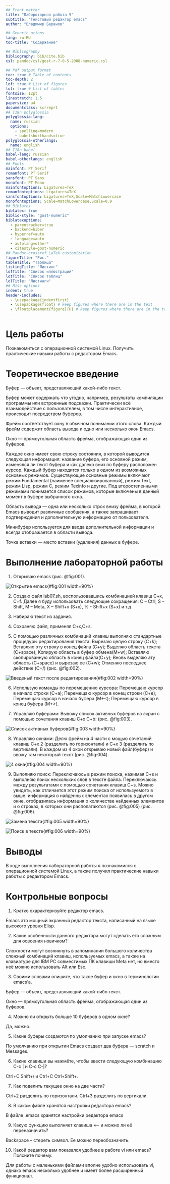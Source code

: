```yaml
---
## Front matter
title: "Лабороторная работа 9"
subtitle: "Текстовый редактор emacs"
author: "Владимир Баранов"

## Generic otions
lang: ru-RU
toc-title: "Содержание"

## Bibliography
bibliography: bib/cite.bib
csl: pandoc/csl/gost-r-7-0-5-2008-numeric.csl

## Pdf output format
toc: true # Table of contents
toc-depth: 2
lof: true # List of figures
lot: true # List of tables
fontsize: 12pt
linestretch: 1.5
papersize: a4
documentclass: scrreprt
## I18n polyglossia
polyglossia-lang:
  name: russian
  options:
	- spelling=modern
	- babelshorthands=true
polyglossia-otherlangs:
  name: english
## I18n babel
babel-lang: russian
babel-otherlangs: english
## Fonts
mainfont: PT Serif
romanfont: PT Serif
sansfont: PT Sans
monofont: PT Mono
mainfontoptions: Ligatures=TeX
romanfontoptions: Ligatures=TeX
sansfontoptions: Ligatures=TeX,Scale=MatchLowercase
monofontoptions: Scale=MatchLowercase,Scale=0.9
## Biblatex
biblatex: true
biblio-style: "gost-numeric"
biblatexoptions:
  - parentracker=true
  - backend=biber
  - hyperref=auto
  - language=auto
  - autolang=other*
  - citestyle=gost-numeric
## Pandoc-crossref LaTeX customization
figureTitle: "Рис."
tableTitle: "Таблица"
listingTitle: "Листинг"
lofTitle: "Список иллюстраций"
lotTitle: "Список таблиц"
lolTitle: "Листинги"
## Misc options
indent: true
header-includes:
  - \usepackage{indentfirst}
  - \usepackage{float} # keep figures where there are in the text
  - \floatplacement{figure}{H} # keep figures where there are in the text
---
```


# Цель работы

Познакомиться с операционной системой Linux. Получить практические навыки работы с редактором Emacs.

# Теоретическое введение

Буфер — объект, представляющий какой-либо текст.

Буфер может содержать что угодно, например, результаты компиляции программы или встроенные подсказки. Практически всё взаимодействие с пользователем, в том числе интерактивное, происходит посредством буферов.

Фрейм соответствует окну в обычном понимании этого слова. Каждый фрейм содержит область вывода и одно или несколько окон Emacs.

Окно — прямоугольная область фрейма, отображающая один из буферов.

Каждое окно имеет свою строку состояния, в которой выводится следующая информация: название буфера, его основной режим, изменялся ли текст буфера и как далеко вниз по буферу расположен курсор. Каждый буфер находится только в одном из возможных основных режимов. Существующие основные режимы включают режим Fundamental (наименее специализированный), режим Text, режим Lisp, режим С, режим Texinfo и другие. Под второстепенными режимами понимается список режимов, которые включены в данный момент в буфере выбранного окна.

Область вывода — одна или несколько строк внизу фрейма, в которой Emacs выводит различные сообщения, а также запрашивает подтверждения и дополнительную информацию от пользователя.

Минибуфер используется для ввода дополнительной информации и всегда отображается в области вывода.

Точка вставки — место вставки (удаления) данных в буфере.

# Выполнение лабораторной работы

1. Открываю emacs (рис. @fig:001).

![Открытие emacs](image/01.png){#fig:001 width=90%}

2. Создаю файл lab07.sh, воспользовавшись комбинацией клавиш C+x, C+f. Далее я буду использовать следующие сокращения: C – Ctrl, S – Shift, M – Meta, X – Shift+x (S+x), % - Shift+x (S+x) и т.д.

3. Набираю текст из задания.

4. Сохраняю файл, применяя C+x,C+s.

5. С помощью различных комбинаций клавиш выполняю стандартные процедуры редактирования текста:
Вырезаю целую строку (C+k);
Вставляю эту строку в конец файла (C+y);
Выделяю область текста (C+space);
Копирую область в буфер обмена(M+w);
Вставляю скопированную область в конец файла(C+y);
Вновь выделяю эту область (C+space) и вырезаю ее (C+w);
Отменяю последнее действие (C+/) (рис. @fig:002).

![Введеный текст после редактирования](image/02.png){#fig:002 width=90%}

6. Использую команды по перемещению курсора:
Перемещаю курсор в начало строки (C+a);
Перемещаю курсор в конец строки (C+e);
Перемещаю курсор в начало буфера (M+<);
Перемещаю курсор в конец буфера (M+>).

7. Управляю буферами:
Вывожу список активных буферов на экран с помощью сочетания клавиш C+x C+b: (рис. @fig:003).

![Список активных буферов](image/03.png){#fig:003 width=90%}


8. Управляю окнами:
Делю фрейм на 4 части с мощью сочетаний клавиш C+x 2 (разделить по горизонтали) и C+x 3 (разделить по вертикали).
В каждом из 4 окон открываю новый файл(буфер) и ввожу там некоторый текст (рис. @fig:004).

![4 окна](image/04.png){#fig:004 width=90%}


9. Выполняю поиск:
Переключаюсь в режим поиска, нажимая C+s и выполняю поиск нескольких слов в тексте файла.
Переключаюсь между результатами с помощью сочетания клавиш C+s. Можно увидеть, как отличается этот режим поиска от используемого в выше: информация о найденных элементах появилась в другом окне, отобразилась информация о количестве найденных элементов и о строках, в которых они располагаются (рис. @fig:005) (рис. @fig:006).

![Замена текста](image/05.png){#fig:005 width=90%}

![Поиск в тексте](image/06.png){#fig:006 width=90%}


# Выводы

В ходе выполнения лабораторной работы я познакомился с операционной системой Linux, а также получил практические навыки работы с редактором Emacs.

# Контрольные вопросы

1. Кратко охарактеризуйте редактор emacs.

Emacs это мощный экранный редактор текста, написанный на языке высокого уровня Elisp.

2.  Какие особенности данного редактора могут сделать его сложным для освоения новичком?

Сложности могут возникнуть в запоминании большого количества сложный комбинаций клавиш, используемых emacs, а также на клавиатуре для IBM PC совместимых ПК клавиши Meta нет, но вместо неё можно использовать Alt или Esc.

3. Своими словами опишите, что такое буфер и окно в терминологии emacs’а.

Буфер — объект, представляющий какой-либо текст.

Окно — прямоугольная область фрейма, отображающая один из буферов.

4. Можно ли открыть больше 10 буферов в одном окне?

Да, можно.

5. Какие буферы создаются по умолчанию при запуске emacs?

По умолчанию при открытии Emacs создает два буфера — scratch и Messages.

6. Какие клавиши вы нажмёте, чтобы ввести следующую комбинацию C-c | и C-c C-|?

Ctrl+C Shift+\ и Ctrl+C Ctrl+Shift+.

7.  Как поделить текущее окно на две части?

Ctrl+2 разделить по горизонтали. Ctrl+3 разделить по вертикали.

8. В каком файле хранятся настройки редактора emacs?

В файле .emacs хранятся настройки редактора emacs

9. Какую функцию выполняет клавиша <– и можно ли её переназначить?

Backspace – стереть символ. Ее можно переобозначить.

10. Какой редактор вам показался удобнее в работе vi или emacs? Поясните почему.

Для работы с маленькими файлами вполне удобно использовать vi, однако emacs несколько удобнее и имеет более расширенный функционал.

